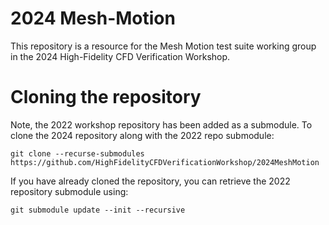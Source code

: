 # 2024 Mesh-Motion
This repository is a resource for the Mesh Motion test suite working group in the 2024 High-Fidelity CFD Verification Workshop.


# Cloning the repository

Note, the 2022 workshop repository has been added as a submodule. To clone the 2024 repository along with the 2022 repo submodule:
```
git clone --recurse-submodules https://github.com/HighFidelityCFDVerificationWorkshop/2024MeshMotion 
```

If you have already cloned the repository, you can retrieve the 2022 repository submodule using:
```
git submodule update --init --recursive
```



